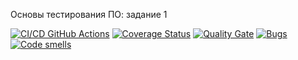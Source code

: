 Основы тестирования ПО: задание 1

[![CI/CD GitHub Actions](https://github.com/Cuudemi/task1/actions/workflows/test-action.yml/badge.svg)](https://github.com/Cuudemi/task1/actions/workflows/test-action.yml)
[![Coverage Status](https://coveralls.io/repos/github/Cuudemi/task1/badge.svg?branch=main)](https://coveralls.io/github/Cuudemi/task1?branch=main)
[![Quality Gate](https://sonarcloud.io/api/project_badges/measure?project=Cuudemi_task1&metric=alert_status)](https://sonarcloud.io/dashboard?id=Cuudemi_task1)
[![Bugs](https://sonarcloud.io/api/project_badges/measure?project=Cuudemi_task1&metric=bugs)](https://sonarcloud.io/summary/new_code?id=Cuudemi_task1)
[![Code smells](https://sonarcloud.io/api/project_badges/measure?project=Cuudemi_task1&metric=code_smells)](https://sonarcloud.io/dashboard?id=Cuudemi_task1)
